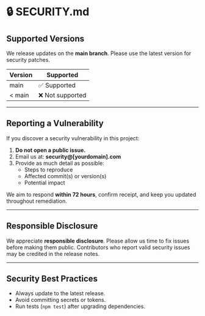 # 🔒 SECURITY.md

## Supported Versions

We release updates on the **main branch**. Please use the latest version for security patches.

| Version | Supported          |
|---------|--------------------|
| main    | ✅ Supported       |
| < main  | ❌ Not supported   |

---

## Reporting a Vulnerability

If you discover a security vulnerability in this project:

1. **Do not open a public issue.**
2. Email us at: **security@[yourdomain].com**
3. Provide as much detail as possible:
   - Steps to reproduce
   - Affected commit(s) or version(s)
   - Potential impact

We aim to respond **within 72 hours**, confirm receipt, and keep you updated throughout remediation.

---

## Responsible Disclosure

We appreciate **responsible disclosure**. Please allow us time to fix issues before making them public.
Contributors who report valid security issues may be credited in the release notes.

---

## Security Best Practices

- Always update to the latest release.
- Avoid committing secrets or tokens.
- Run tests (`npm test`) after upgrading dependencies.
